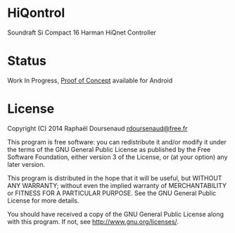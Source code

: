 HiQontrol
=========

Soundraft Si Compact 16 Harman HiQnet Controller

Status
======

Work In Progress, [Proof of Concept](https://github.com/EMATech/HiQontrol/releases/tag/v0.0.1) available for Android

License
=======
Copyright (C) 2014 Raphaël Doursenaud <rdoursenaud@free.fr>

This program is free software: you can redistribute it and/or modify
it under the terms of the GNU General Public License as published by
the Free Software Foundation, either version 3 of the License, or
(at your option) any later version.

This program is distributed in the hope that it will be useful,
but WITHOUT ANY WARRANTY; without even the implied warranty of
MERCHANTABILITY or FITNESS FOR A PARTICULAR PURPOSE.  See the
GNU General Public License for more details.

You should have received a copy of the GNU General Public License
along with this program.  If not, see <http://www.gnu.org/licenses/>.
